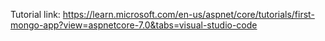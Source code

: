 Tutorial link:
https://learn.microsoft.com/en-us/aspnet/core/tutorials/first-mongo-app?view=aspnetcore-7.0&tabs=visual-studio-code